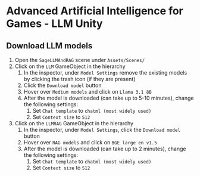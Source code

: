 # Advanced Artificial Intelligence for Games - LLM Unity

## Download LLM models

1. Open the `SageLLMAndRAG` scene under `Assets/Scenes/`
2. Click on the `LLM` GameObject in the hierarchy
   1. In the inspector, under `Model Settings` remove the existing models by clicking the trash icon (if they are present)
   2. Click the `Download model` button
   3. Hover over `Medium models` and click on `Llama 3.1 8B`
   4. After the model is downloaded (can take up to 5-10 minutes), change the following settings:
      1. Set `Chat template` to `chatml (most widely used)`
      2. Set `Context size` to `512`
3. Click on the `LLMRAG` GameObject in the hierarchy
   1. In the inspector, under `Model Settings`, click the `Download model` button
   2. Hover over `RAG models` and click on `BGE large en v1.5`
   3. After the model is downloaded (can take up to 2 minutes), change the following settings:
       1. Set `Chat template` to `chatml (most widely used)`
       2. Set `Context size` to `512`
